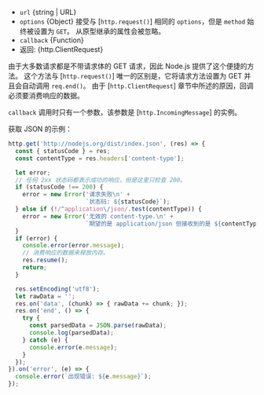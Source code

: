 <!-- YAML
added: v0.3.6
changes:
  - version: v10.9.0
    pr-url: https://github.com/nodejs/node/pull/21616
    description: 参数 `url` 可以与单独的 `options` 对象一起传入。
  - version: v7.5.0
    pr-url: https://github.com/nodejs/node/pull/10638
    description: 参数 `options` 可以是 WHATWG `URL` 对象。
-->

* `url` {string | URL}
* `options` {Object} 接受与 [`http.request()`] 相同的 `options`，但是 `method` 始终被设置为 `GET`。
  从原型继承的属性会被忽略。
* `callback` {Function}
* 返回: {http.ClientRequest}

由于大多数请求都是不带请求体的 GET 请求，因此 Node.js 提供了这个便捷的方法。
这个方法与 [`http.request()`] 唯一的区别是，它将请求方法设置为 GET 并且会自动调用 `req.end()`。
由于 [`http.ClientRequest`] 章节中所述的原因，回调必须要消费响应的数据。

`callback` 调用时只有一个参数，该参数是 [`http.IncomingMessage`] 的实例。

获取 JSON 的示例：

```js
http.get('http://nodejs.org/dist/index.json', (res) => {
  const { statusCode } = res;
  const contentType = res.headers['content-type'];

  let error;
  // 任何 2xx 状态码都表示成功的响应，但是这里只检查 200。
  if (statusCode !== 200) {
    error = new Error('请求失败\n' +
                      `状态码: ${statusCode}`);
  } else if (!/^application\/json/.test(contentType)) {
    error = new Error('无效的 content-type.\n' +
                      `期望的是 application/json 但接收到的是 ${contentType}`);
  }
  if (error) {
    console.error(error.message);
    // 消费响应的数据来释放内存。
    res.resume();
    return;
  }

  res.setEncoding('utf8');
  let rawData = '';
  res.on('data', (chunk) => { rawData += chunk; });
  res.on('end', () => {
    try {
      const parsedData = JSON.parse(rawData);
      console.log(parsedData);
    } catch (e) {
      console.error(e.message);
    }
  });
}).on('error', (e) => {
  console.error(`出现错误: ${e.message}`);
});
```

